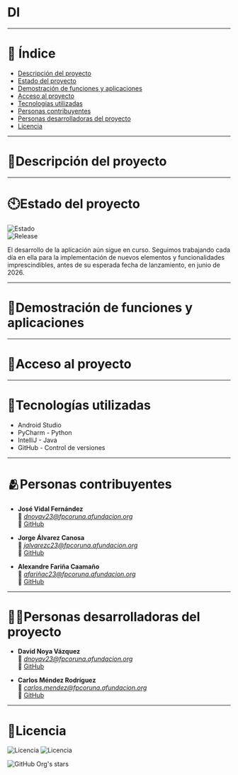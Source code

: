 # DI

---

# 📌 Índice
- [Descripción del proyecto](#descripción-del-proyecto)  
- [Estado del proyecto](#estado-del-proyecto)  
- [Demostración de funciones y aplicaciones](#demostración-de-funciones-y-aplicaciones)  
- [Acceso al proyecto](#acceso-al-proyecto)  
- [Tecnologías utilizadas](#tecnologías-utilizadas)  
- [Personas contribuyentes](#personas-contribuyentes)  
- [Personas desarrolladoras del proyecto](#personas-desarrolladoras-del-proyecto)  
- [Licencia](#licencia)  

---

# 🧾Descripción del proyecto

---

# 🕙Estado del proyecto
![Estado](https://img.shields.io/badge/STATUS-%20%20en%20desarrollo%20-%20limegreen)  
![Release](https://img.shields.io/badge/Release%20Date%20-%20JUNIO%20-brown?style=plastic)  

El desarrollo de la aplicación aún sigue en curso. Seguimos trabajando cada día en ella para la implementación de nuevos elementos y funcionalidades imprescindibles, antes de su esperada fecha de lanzamiento, en junio de 2026.

---

# 📖Demostración de funciones y aplicaciones

---

# 📲Acceso al proyecto

---

# 🔧Tecnologías utilizadas 
- Android Studio
- PyCharm - Python
- IntelliJ - Java
- GitHub - Control de versiones
---

# 🫂Personas contribuyentes

- **José Vidal Fernández**  
  📧 *dnoyav23@fpcoruna.afundacion.org*  
  🔗 [GitHub](https://github.com/)

- **Jorge Álvarez Canosa**  
  📧 *jalvarezc23@fpcoruna.afundacion.org*  
  🔗 [GitHub](https://github.com/)

- **Alexandre Fariña Caamaño**  
  📧 *afariñac23@fpcoruna.afundacion.org*  
  🔗 [GitHub](https://github.com/)

---

# 👨‍🏭Personas desarrolladoras del proyecto

- **David Noya Vázquez**  
  📧 *dnoyav23@fpcoruna.afundacion.org*  
  🔗 [GitHub](https://github.com/davidnoya)

- **Carlos Méndez Rodríguez**  
  📧 *carlos.mendez@fpcoruna.afundacion.org*  
  🔗 [GitHub](https://github.com/CarlosAfundacion)

---

# 📄Licencia
![Licencia](https://img.shields.io/badge/License%20-%20MIT-%20blue)
![Licencia](https://img.shields.io/badge/Licencia-%20DAM%20-%20blue?style=flat)

![GitHub Org's stars](https://img.shields.io/github/stars/davidnoya?style=social)

